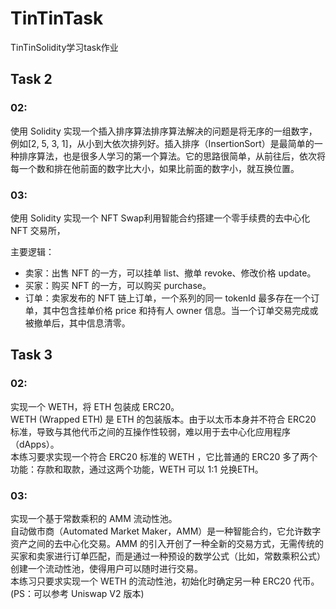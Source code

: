 # TinTinTask
TinTinSolidity学习task作业

## Task 2

### 02:

使用 Solidity 实现一个插入排序算法排序算法解决的问题是将无序的一组数字，例如[2, 5, 3, 1]，从小到大依次排列好。插入排序（InsertionSort）是最简单的一种排序算法，也是很多人学习的第一个算法。它的思路很简单，从前往后，依次将每一个数和排在他前面的数字比大小，如果比前面的数字小，就互换位置。



### 03:

使用 Solidity 实现一个 NFT Swap利用智能合约搭建一个零手续费的去中心化 NFT 交易所，

主要逻辑：

- 卖家：出售 NFT 的一方，可以挂单 list、撤单 revoke、修改价格 update。
- 买家：购买 NFT 的一方，可以购买 purchase。
- 订单：卖家发布的 NFT 链上订单，一个系列的同一 tokenId 最多存在一个订单，其中包含挂单价格 price 和持有人 owner 信息。当一个订单交易完成或被撤单后，其中信息清零。

## Task 3
### 02:
实现一个 WETH，将 ETH 包装成 ERC20。<br>
WETH (Wrapped ETH) 是 ETH 的包装版本。由于以太币本身并不符合 ERC20 标准，导致与其他代币之间的互操作性较弱，难以用于去中心化应用程序（dApps）。<br>
本练习要求实现一个符合 ERC20 标准的 WETH ，它比普通的 ERC20 多了两个功能：存款和取款，通过这两个功能，WETH 可以 1:1 兑换ETH。

### 03:
实现一个基于常数乘积的 AMM 流动性池。<br>
自动做市商（Automated Market Maker，AMM）是一种智能合约，它允许数字资产之间的去中心化交易。AMM 的引入开创了一种全新的交易方式，无需传统的买家和卖家进行订单匹配，而是通过一种预设的数学公式（比如，常数乘积公式）创建一个流动性池，使得用户可以随时进行交易。<br>
本练习只要求实现一个 WETH 的流动性池，初始化时确定另一种 ERC20 代币。<br>
(PS：可以参考 Uniswap V2 版本)
